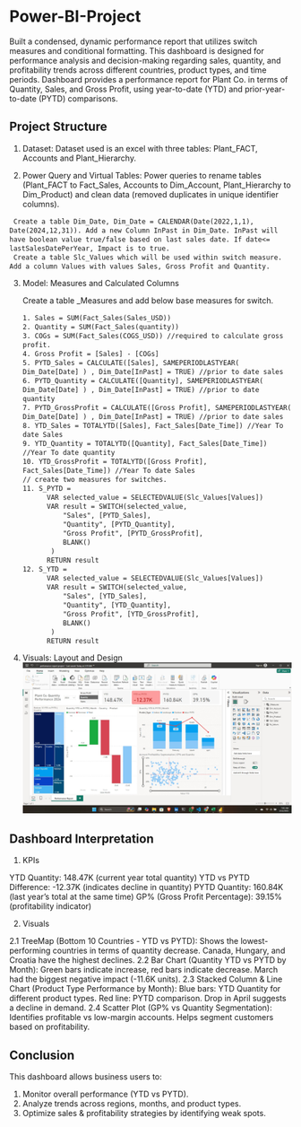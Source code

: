 # Power-BI-Project
Built a condensed, dynamic performance report that utilizes switch measures and conditional formatting.
This dashboard is designed for performance analysis and decision-making regarding sales, quantity, and profitability trends across different countries, product types, and time periods.
Dashboard provides a performance report for Plant Co. in terms of Quantity, Sales, and Gross Profit, using year-to-date (YTD) and prior-year-to-date (PYTD) comparisons.

## Project Structure

1. Dataset: Dataset used is an excel with three tables: Plant_FACT, Accounts and Plant_Hierarchy.
   
2. Power Query and Virtual Tables: Power queries to rename tables (Plant_FACT to Fact_Sales, Accounts to Dim_Account, Plant_Hierarchy to Dim_Product) and clean data (removed duplicates in unique identifier columns).
  ```
   Create a table Dim_Date, Dim_Date = CALENDAR(Date(2022,1,1), Date(2024,12,31)). Add a new Column InPast in Dim_Date. InPast will have boolean value true/false based on last sales date. If date<= lastSalesDatePerYear, Impact is to true.
   Create a table Slc_Values which will be used within switch measure. Add a column Values with values Sales, Gross Profit and Quantity.
```

3. Model: Measures and Calculated Columns

   Create a table _Measures and add below base measures for switch.
   ```
   1. Sales = SUM(Fact_Sales(Sales_USD))
   2. Quantity = SUM(Fact_Sales(quantity))
   3. COGs = SUM(Fact_Sales(COGS_USD)) //required to calculate gross profit.
   4. Gross Profit = [Sales] - [COGs]
   5. PYTD_Sales = CALCULATE([Sales], SAMEPERIODLASTYEAR( Dim_Date[Date] ) , Dim_Date[InPast] = TRUE) //prior to date sales
   6. PYTD_Quantity = CALCULATE([Quantity], SAMEPERIODLASTYEAR( Dim_Date[Date] ) , Dim_Date[InPast] = TRUE) //prior to date quantity
   7. PYTD_GrossProfit = CALCULATE([Gross Profit], SAMEPERIODLASTYEAR( Dim_Date[Date] ) , Dim_Date[InPast] = TRUE) //prior to date sales
   8. YTD_Sales = TOTALYTD([Sales], Fact_Sales[Date_Time]) //Year To date Sales
   9. YTD_Quantity = TOTALYTD([Quantity], Fact_Sales[Date_Time]) //Year To date quantity
   10. YTD_GrossProfit = TOTALYTD([Gross Profit], Fact_Sales[Date_Time]) //Year To date Sales
   // create two measures for switches.
   11. S_PYTD =
         VAR selected_value = SELECTEDVALUE(Slc_Values[Values])
         VAR result = SWITCH(selected_value,
             "Sales", [PYTD_Sales],
             "Quantity", [PYTD_Quantity],
             "Gross Profit", [PYTD_GrossProfit],
             BLANK()
          )
         RETURN result
   12. S_YTD =
         VAR selected_value = SELECTEDVALUE(Slc_Values[Values])
         VAR result = SWITCH(selected_value,
             "Sales", [YTD_Sales],
             "Quantity", [YTD_Quantity],
             "Gross Profit", [YTD_GrossProfit],
             BLANK()
          )
         RETURN result
   ```
   
6. Visuals: Layout and Design
![Project Screenshot](dashboard.jpeg)

## Dashboard Interpretation
1. KPIs
   
YTD Quantity: 148.47K (current year total quantity)
YTD vs PYTD Difference: -12.37K (indicates decline in quantity)
PYTD Quantity: 160.84K (last year’s total at the same time)
GP% (Gross Profit Percentage): 39.15% (profitability indicator)

2. Visuals
   
2.1 TreeMap (Bottom 10 Countries - YTD vs PYTD): Shows the lowest-performing countries in terms of quantity decrease. Canada, Hungary, and Croatia have the highest declines.
2.2 Bar Chart (Quantity YTD vs PYTD by Month): Green bars indicate increase, red bars indicate decrease. March had the biggest negative impact (-11.6K units).
2.3 Stacked Column & Line Chart (Product Type Performance by Month):
   Blue bars: YTD Quantity for different product types.
   Red line: PYTD comparison.
   Drop in April suggests a decline in demand.
2.4 Scatter Plot (GP% vs Quantity Segmentation): Identifies profitable vs low-margin accounts. Helps segment customers based on profitability.
   
## Conclusion
This dashboard allows business users to: 
1. Monitor overall performance (YTD vs PYTD).
2. Analyze trends across regions, months, and product types.
3. Optimize sales & profitability strategies by identifying weak spots.
